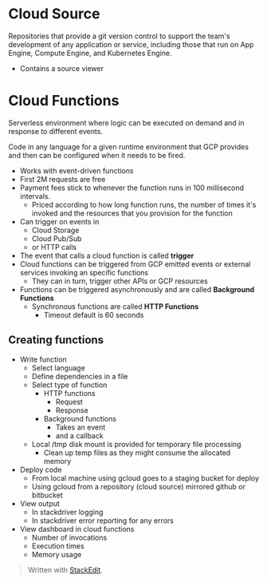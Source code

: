 
# Cloud Source

Repositories that provide a git version control to support the team's development of any application or service, including those that run on App Engine, Compute Engine, and Kubernetes Engine. 
- Contains a source viewer

# Cloud Functions

Serverless environment where logic can be executed on demand and in response to different events.

Code in any language for a given runtime environment that GCP provides and then can be configured when it needs to be fired.
- Works with event-driven functions
- First 2M requests are free
- Payment fees stick to whenever the function runs in 100 millisecond intervals.
	- Priced according to how long function runs, the number of times it's invoked and the resources that you provision for the function
- Can trigger on events in
	- Cloud Storage
	- Cloud Pub/Sub
	- or HTTP calls
- The event that calls a cloud function is called **trigger**
- Cloud functions can be triggered from GCP emitted events or external services invoking an specific functions
	- They can in turn, trigger other APIs or GCP resources
- Functions can be triggered asynchronously and are called **Background Functions**
	- Synchronous functions are called **HTTP Functions**
		- Timeout default is 60 seconds

## Creating functions
- Write function
	- Select language
	- Define dependencies in a file
	- Select type of function
		- HTTP functions
			- Request
			- Response
		- Background functions
			- Takes an event 
			- and a callback
	- Local /tmp disk mount is provided for temporary file processing
		- Clean up temp files as they might consume the allocated memory
- Deploy code
	- From local machine using gcloud goes to a staging bucket for deploy
	- Using gcloud from a repository (cloud source) mirrored github or bitbucket
- View output
	- In stackdriver logging
	- In stackdriver error reporting for any errors
- View dashboard in cloud functions
	- Number of invocations
	- Execution times
	- Memory usage

> Written with [StackEdit](https://stackedit.io/).
<!--stackedit_data:
eyJoaXN0b3J5IjpbNTQ5MjE5MDg0LC0yMDEyMjA5NTMsMTc4Mj
gyNDI5MV19
-->